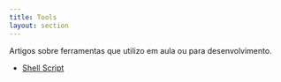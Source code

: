 ```yaml
---
title: Tools
layout: section
---
```


Artigos sobre ferramentas que utilizo em aula ou para desenvolvimento.

* [Shell Script](shellscript)
